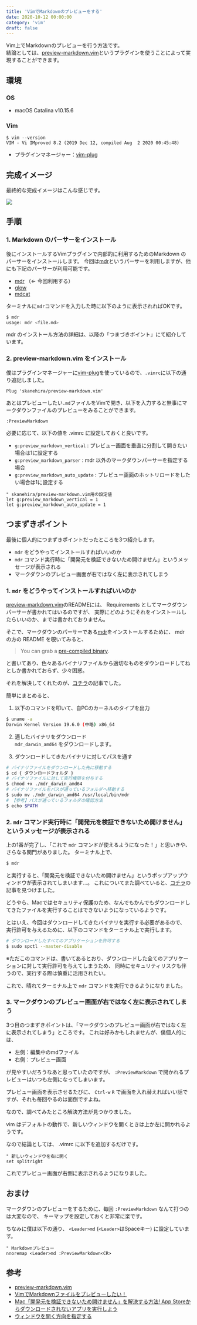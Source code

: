 ```yaml
---
title: 'VimでMarkdownのプレビューをする'
date: 2020-10-12 00:00:00
category: 'vim'
draft: false
---
```

Vim上でMarkdownのプレビューを行う方法です。  
結論としては、[preview-markdown.vim](https://github.com/skanehira/preview-markdown.vim)というプラグインを使うことによって実現することができます。

## 環境
### OS
- macOS Catalina v10.15.6

### Vim
```vim
$ vim --version
VIM - Vi IMproved 8.2 (2019 Dec 12, compiled Aug  2 2020 00:45:48)
```
- プラグインマネージャー：[vim-plug](https://github.com/junegunn/vim-plug)

## 完成イメージ
最終的な完成イメージはこんな感じです。

![](./images/screen-shot.png)

## 手順
### 1. Markdown のパーサーをインストール
後にインストールするVimプラグインで内部的に利用するためのMarkdown のパーサーをインストールします。
今回は[mdr](https://github.com/MichaelMure/mdr)というパーサーを利用しますが、他にも下記のパーサーが利用可能です。

- [mdr](https://github.com/MichaelMure/mdr) （← 今回利用する）
- [glow](https://github.com/charmbracelet/glow)
- [mdcat](https://github.com/lunaryorn/mdcat)

ターミナルに`mdr`コマンドを入力した時に以下のように表示されればOKです。
```bash
$ mdr
usage: mdr <file.md>
```

mdr のインストール方法の詳細は、以降の「つまづきポイント」にて紹介しています。

### 2. preview-markdown.vim をインストール
僕はプラグインマネージャーに[vim-plug](https://github.com/junegunn/vim-plug)を使っているので、`.vimrc`に以下の通り追記しました。
```vim
Plug 'skanehira/preview-markdown.vim'
```

あとはプレビューしたい`.md`ファイルをVimで開き、以下を入力すると無事にマークダウンファイルのプレビューをみることができます。
```vim
:PreviewMarkdown
```

必要に応じて、以下の値を .vimrc に設定しておくと良いです。

- `g:preview_markdown_vertical` : プレビュー画面を垂直に分割して開きたい場合は1に設定する
- `g:preview_markdown_parser` : mdr 以外のマークダウンパーサーを指定する場合
- `g:preview_markdown_auto_update` : プレビュー画面のホットリロードをしたい場合は1に設定する

```vim
" skanehira/preview-markdown.vim用の設定値
let g:preview_markdown_vertical = 1
let g:preview_markdown_auto_update = 1
```

## つまずきポイント
最後に個人的につまずきポイントだったところを3つ紹介します。

- `mdr` をどうやってインストールすればいいのか
- `mdr` コマンド実行時に「開発元を検証できないため開けません」というメッセージが表示される
- マークダウンのプレビュー画面が右ではなく左に表示されてしまう

### 1. `mdr` をどうやってインストールすればいいのか
[preview-markdown.vim](https://github.com/skanehira/preview-markdown.vim)のREADMEには、
Requirements としてマークダウンパーサーが書かれてはいるのですが、
実際にどのようにそれをインストールしたらいいのか、までは書かれておりません。

そこで、マークダウンのパーサーである[mdr](https://github.com/MichaelMure/mdr)をインストールするために、
mdr の方の README を覗いてみると、
> You can grab a [pre-compiled binary](https://github.com/MichaelMure/mdr/releases/tag/v0.2.5).

と書いてあり、色々あるバイナリファイルから適切なものをダウンロードしてねとしか書かれておらず、少々困惑。

それを解決してくれたのが、[コチラ](https://okomehadaiji.com/vim%E3%81%A7-markdown%E3%83%95%E3%82%A1%E3%82%A4%E3%83%AB%E3%82%92%E3%83%97%E3%83%AC%E3%83%93%E3%83%A5%E3%83%BC%E3%81%97%E3%81%9F%E3%81%84%EF%BC%81)の記事でした。

簡単にまとめると、
1. 以下のコマンドを叩いて、自PCのカーネルのタイプを出力
```bash
$ uname -a
Darwin Kernel Version 19.6.0 (中略) x86_64
```

2. 適したバイナリをダウンロード  
`mdr_darwin_amd64` をダウンロードします。

3. ダウンロードしてきたバイナリに対してパスを通す
```bash
# バイナリファイルをダウンロードした先に移動する
$ cd { ダウンロードフォルダ }
# バイナリファイルに対して実行権限を付与する
$ chmod +x ./mdr_darwin_amd64
# バイナリファイルをパスが通っているフォルダへ移動する
$ sudo mv ./mdr_darwin_amd64 /usr/local/bin/mdr
# 【参考】パスが通っているフォルダの確認方法
$ echo $PATH
```

### 2. `mdr` コマンド実行時に「開発元を検証できないため開けません」というメッセージが表示される
上の1番が完了し、「これで `mdr` コマンドが使えるようになった！」と思いきや、さらなる関門がありました。
ターミナル上で、
```bash
$ mdr
```
と実行すると、「開発元を検証できないため開けません」というポップアップウィンドウが表示されてしまいます...。
これについてまた調べていると、[コチラ](https://sp7pc.com/apple/mac/5734)の記事を見つけました。

どうやら、Macではセキュリティ保護のため、なんでもかんでもダウンロードしてきたファイルを実行することはできないようになっているようです。

とはいえ、今回はダウンロードしてきたバイナリを実行する必要があるので、
実行許可を与えるために、以下のコマンドをターミナル上で実行します。

```bash
# ダウンロードしたすべてのアプリケーションを許可する
$ sudo spctl --master-disable
```

※ただこのコマンドは、書いてあるとおり、ダウンロードした全てのアプリケーションに対して実行許可を与えてしまうため、
同時にセキュリティリスクも伴うので、実行する際は慎重に活用されたい。

これで、晴れてターミナル上で `mdr` コマンドを実行できるようになりました。


### 3. マークダウンのプレビュー画面が右ではなく左に表示されてしまう
3つ目のつまずきポイントは、「マークダウンのプレビュー画面が右ではなく左に表示されてしまう」ところです。
これは好みかもしれませんが、僕個人的には、

- 左側：編集中のmdファイル
- 右側：プレビュー画面

が見やすいだろうなあと思っていたのですが、
`:PreviewMarkdown` で開かれるプレビューはいつも左側になってしまいます。

プレビュー画面を表示させるたびに、 `Ctrl-w` `R` で画面を入れ替えればいい話ですが、それも毎回やるのは面倒ですよね。

なので、調べてみたところ解決方法が見つかりました。

vim はデフォルトの動作で、新しいウィンドウを開くときは上か左に開かれるようです。

なので結論としては、 .vimrc に以下を追加するだけです。

```vim
" 新しいウィンドウを右に開く
set splitright
```

これでプレビュー画面が右側に表示されるようになりました。

## おまけ
マークダウンのプレビューをするために、毎回 `:PreviewMarkdown` なんて打つのは大変なので、
キーマップを設定しておくと非常に楽です。

ちなみに僕は以下の通り、 `<Leader>md` (`<Leader>`はSpaceキー) に設定しています。
```vim
" Markdownプレビュー
nnoremap <Leader>md :PreviewMarkdown<CR>
```

## 参考
- [preview-markdown.vim](https://github.com/skanehira/preview-markdown.vim)
- [VimでMarkdownファイルをプレビューしたい！](https://okomehadaiji.com/vim%E3%81%A7-markdown%E3%83%95%E3%82%A1%E3%82%A4%E3%83%AB%E3%82%92%E3%83%97%E3%83%AC%E3%83%93%E3%83%A5%E3%83%BC%E3%81%97%E3%81%9F%E3%81%84%EF%BC%81)
- [Mac「開発元を検証できないため開けません」を解決する方法! App Storeからダウンロードされないアプリを実行しよう](https://sp7pc.com/apple/mac/5734)
- [ウィンドウを開く方向を指定する](https://vim-jp.org/vim-users-jp/2011/01/31/Hack-198.html)
